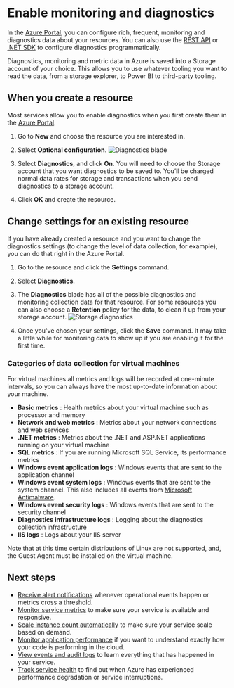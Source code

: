 <properties
	pageTitle="Enable monitoring and diagnostics in Microsoft Azure | Microsoft Azure "
	description="Learn how to set up diagnostics for your resources in Azure."
	authors="rboucher"
	manager=""
	editor=""
	services="monitoring-and-diagnostics"
	documentationCenter="monitoring"/>

<tags
	ms.service="monitoring-and-diagnostics"
	ms.workload="na"
	ms.tgt_pltfrm="na"
	ms.devlang="na"
	ms.topic="article"
	ms.date="09/08/2015"
	ms.author="robb"/>

# Enable monitoring and diagnostics

In the [Azure Portal](https://portal.azure.com), you can configure rich, frequent, monitoring and diagnostics data about your resources. You can also use the [REST API](https://msdn.microsoft.com/library/azure/dn931932.aspx) or [.NET SDK](https://www.nuget.org/packages/Microsoft.Azure.Insights/) to configure diagnostics programmatically.

Diagnostics, monitoring and metric data in Azure is saved into a Storage account of your choice. This allows you to use whatever tooling you want to read the data, from a storage explorer, to Power BI to third-party tooling.

## When you create a resource

Most services allow you to enable diagnostics when you first create them in the [Azure Portal](https://portal.azure.com).

1. Go to **New** and choose the resource you are interested in.

2. Select **Optional configuration**.
    ![Diagnostics blade](./media/insights-how-to-use-diagnostics/Insights_CreateTime.png)

3. Select **Diagnostics**, and click **On**. You will need to choose the Storage account that you want diagnostics to be saved to. You’ll be charged normal data rates for storage and transactions when you send diagnostics to a storage account.

4. Click **OK** and create the resource.

## Change settings for an existing resource

If you have already created a resource and you want to change the diagnostics settings (to change the level of data collection, for example), you can do that right in the Azure Portal.

1. Go to the resource and click the **Settings** command.

2. Select **Diagnostics**.

3. The **Diagnostics** blade has all of the possible diagnostics and monitoring collection data for that resource. For some resources you can also choose a **Retention** policy for the data, to clean it up from your storage account.
    ![Storage diagnostics](./media/insights-how-to-use-diagnostics/Insights_StorageDiagnostics.png)

4. Once you've chosen your settings, click the **Save** command. It may take a little while for monitoring data to show up if you are enabling it for the first time.

### Categories of data collection for virtual machines
For virtual machines all metrics and logs will be recorded at one-minute intervals, so you can always have the most up-to-date information about your machine.

- **Basic metrics** : Health metrics about your virtual machine such as processor and memory
- **Network and web metrics** : Metrics about your network connections and web services
- **.NET metrics** : Metrics about the .NET and ASP.NET applications running on your virtual machine
- **SQL metrics** : If you are running Microsoft SQL Service, its performance metrics
- **Windows event application logs** : Windows events that are sent to the application channel
- **Windows event system logs** : Windows events that are sent to the system channel. This also includes all events from [Microsoft Antimalware](http://go.microsoft.com/fwlink/?LinkID=404171&clcid=0x409).
- **Windows event security logs** : Windows events that are sent to the security channel
- **Diagnostics infrastructure logs** : Logging about the diagnostics collection infrastructure
- **IIS logs** : Logs about your IIS server

Note that at this time certain distributions of Linux are not supported, and, the Guest Agent must be installed on the virtual machine.

## Next steps

* [Receive alert notifications](insights-receive-alert-notifications.md) whenever operational events happen or metrics cross a threshold.
* [Monitor service metrics](insights-how-to-customize-monitoring.md) to make sure your service is available and responsive.
* [Scale instance count automatically](insights-how-to-scale.md) to make sure your service scale based on demand.
* [Monitor application performance](insights-perf-analytics.md) if you want to understand exactly how your code is performing in the cloud.
* [View events and audit logs](insights-debugging-with-events.md) to learn everything that has happened in your service.
* [Track service health](insights-service-health.md) to find out when Azure has experienced performance degradation or service interruptions.
